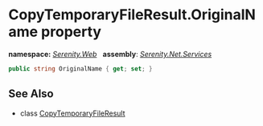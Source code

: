 # CopyTemporaryFileResult.OriginalName property
**namespace:** *[Serenity.Web](../../README.md#serenity.web-namespace)*   **assembly**: *[Serenity.Net.Services](../../README.md)*

```csharp
public string OriginalName { get; set; }
```

## See Also

* class [CopyTemporaryFileResult](../CopyTemporaryFileResult.md)